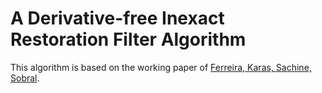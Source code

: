 A Derivative-free Inexact Restoration Filter Algorithm
======================================================

This algorithm is based on the working paper of [Ferreira, Karas, Sachine, Sobral](http://www.optimization-online.org/DB_FILE/2015/07/5024.pdf).
